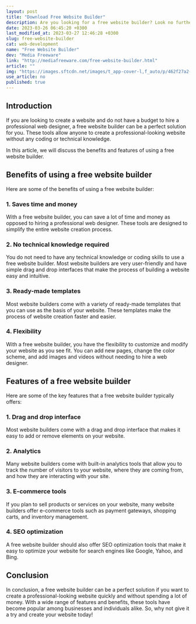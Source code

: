```yaml
---
layout: post
title: "Download Free Website Builder"
description: Are you looking for a free website builder? Look no further! Learn all about the benefits and features of using a free website builder to create your website quickly and easily.
date: 2023-03-26 06:45:20 +0300
last_modified_at: 2023-03-27 12:46:28 +0300
slug: free-website-builder
cat: web-development
name: "Free Website Builder"
dev: "Media Freeware"
link: "http://mediafreeware.com/free-website-builder.html"
article: ""
img: "https://images.sftcdn.net/images/t_app-cover-l,f_auto/p/462f27a2-a4d4-11e6-82c8-00163ec9f5fa/4037704478/free-website-builder-screenshot.png"
use_article: no
published: true
---
```

## Introduction

If you are looking to create a website and do not have a budget to hire a professional web designer, a free website builder can be a perfect solution for you. These tools allow anyone to create a professional-looking website without any coding or technical knowledge.

In this article, we will discuss the benefits and features of using a free website builder.

## Benefits of using a free website builder

Here are some of the benefits of using a free website builder:

### 1. Saves time and money

With a free website builder, you can save a lot of time and money as opposed to hiring a professional web designer. These tools are designed to simplify the entire website creation process.

### 2. No technical knowledge required

You do not need to have any technical knowledge or coding skills to use a free website builder. Most website builders are very user-friendly and have simple drag and drop interfaces that make the process of building a website easy and intuitive.

### 3. Ready-made templates

Most website builders come with a variety of ready-made templates that you can use as the basis of your website. These templates make the process of website creation faster and easier.

### 4. Flexibility

With a free website builder, you have the flexibility to customize and modify your website as you see fit. You can add new pages, change the color scheme, and add images and videos without needing to hire a web designer.

## Features of a free website builder

Here are some of the key features that a free website builder typically offers:

### 1. Drag and drop interface

Most website builders come with a drag and drop interface that makes it easy to add or remove elements on your website.

### 2. Analytics

Many website builders come with built-in analytics tools that allow you to track the number of visitors to your website, where they are coming from, and how they are interacting with your site.

### 3. E-commerce tools

If you plan to sell products or services on your website, many website builders offer e-commerce tools such as payment gateways, shopping carts, and inventory management.

### 4. SEO optimization

A free website builder should also offer SEO optimization tools that make it easy to optimize your website for search engines like Google, Yahoo, and Bing.

## Conclusion

In conclusion, a free website builder can be a perfect solution if you want to create a professional-looking website quickly and without spending a lot of money. With a wide range of features and benefits, these tools have become popular among businesses and individuals alike. So, why not give it a try and create your website today!
